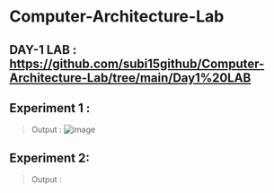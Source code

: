 # Computer-Architecture-Lab
## DAY-1 LAB : https://github.com/subi15github/Computer-Architecture-Lab/tree/main/Day1%20LAB
## Experiment 1 : 
> Output :
> ![image](https://user-images.githubusercontent.com/113248863/193626478-1582c554-f845-4bd1-b34a-c1258999b6d9.png)<br/>
 ## Experiment 2:
> Output :
